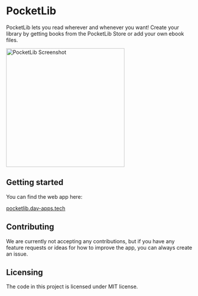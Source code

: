 # PocketLib

PocketLib lets you read wherever and whenever you want! Create your library by getting books from the PocketLib Store or add your own ebook files.

<img src="https://jajl8q.am.files.1drv.com/y4m19IxZ1SJhAbAeCEqJFO9oPpaF028f2g4YjnEOhqXFmstjzkp0gGt3X4sn-FH4sRvoEwgsbzAMsLLB1bCkKCpXrSVjfbEZfxGJi_t7eIvN-Vf47rapgxP_yEOCMG7qHykpK6mDkrCBcajPRQQFi1fqF8mZ2MR_nY3ES_fn4JqpXQJrs5gcoeAWMccbsXjjJg8b49vzFl26-pAQu7OTeIvxQ?width=1442&height=3080&cropmode=none" alt="PocketLib Screenshot" width="320" />

## Getting started
You can find the web app here: 

[pocketlib.dav-apps.tech](https://pocketlib.dav-apps.tech)

## Contributing

We are currently not accepting any contributions, but if you have any feature requests or ideas for how to improve the app, you can always create an issue.

## Licensing

The code in this project is licensed under MIT license.
